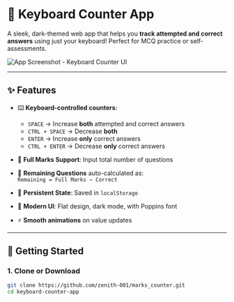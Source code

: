 # 🧮 Keyboard Counter App

A sleek, dark-themed web app that helps you **track attempted and correct answers** using just your keyboard! Perfect for MCQ practice or self-assessments.

![App Screenshot - Keyboard Counter UI](https://via.placeholder.com/800x400.png?text=Keyboard+Counter+App+Screenshot)

---

## ✨ Features

- ⌨️ **Keyboard-controlled counters**:
  - `SPACE` → Increase **both** attempted and correct answers
  - `CTRL + SPACE` → Decrease **both**
  - `ENTER` → Increase **only** correct answers
  - `CTRL + ENTER` → Decrease **only** correct answers

- 🧠 **Full Marks Support**: Input total number of questions
- 🧾 **Remaining Questions** auto-calculated as:  
  `Remaining = Full Marks − Correct`

- 💾 **Persistent State**: Saved in `localStorage`
- 🎨 **Modern UI**: Flat design, dark mode, with Poppins font
- ⚡ **Smooth animations** on value updates

---

## 🚀 Getting Started

### 1. Clone or Download
```bash
git clone https://github.com/zenith-001/marks_counter.git
cd keyboard-counter-app
